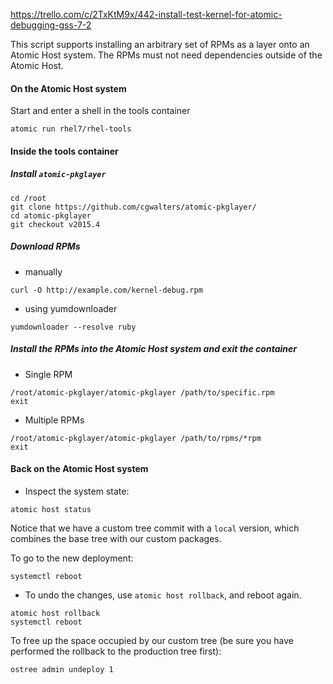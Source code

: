 https://trello.com/c/2TxKtM9x/442-install-test-kernel-for-atomic-debugging-gss-7-2

This script supports installing an arbitrary set of RPMs
as a layer onto an Atomic Host system.  The RPMs must not need
dependencies outside of the Atomic Host.

#### On the Atomic Host system

Start and enter a shell in the tools container

```
atomic run rhel7/rhel-tools
```

#### Inside the tools container

##### Install `atomic-pkglayer`

```
cd /root
git clone https://github.com/cgwalters/atomic-pkglayer/
cd atomic-pkglayer
git checkout v2015.4
```

##### Download RPMs
* manually
```
curl -O http://example.com/kernel-debug.rpm
```
* using yumdownloader
```
yumdownloader --resolve ruby
```
##### Install the RPMs into the Atomic Host system and exit the container
* Single RPM
```
/root/atomic-pkglayer/atomic-pkglayer /path/to/specific.rpm
exit
```
* Multiple RPMs
```
/root/atomic-pkglayer/atomic-pkglayer /path/to/rpms/*rpm
exit
```
#### Back on the Atomic Host system

* Inspect the system state:

```
atomic host status
```

Notice that we have a custom tree commit with a `local` version,
which combines the base tree with our custom packages.

To go to the new deployment:

```
systemctl reboot
 ```

* To undo the changes, use `atomic host rollback`, and reboot again.

```
atomic host rollback
systemctl reboot
```

To free up the space occupied by our custom tree (be sure you have
performed the rollback to the production tree first):

```
ostree admin undeploy 1
```
